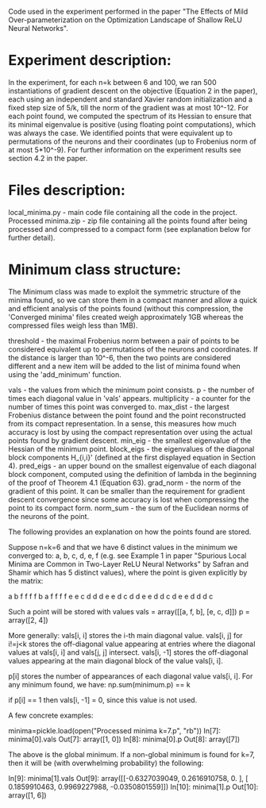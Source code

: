 Code used in the experiment performed in the paper "The Effects of Mild Over-parameterization on the Optimization Landscape of Shallow ReLU Neural Networks".


# Experiment description:

In the experiment, for each n=k between 6 and 100, we ran 500 instantiations of gradient descent on the objective (Equation 2 in the paper), each using an independent and standard Xavier random initialization and a fixed step size of 5/k, till the norm of the gradient was at most 10^-12. For each point found, we computed the spectrum of its Hessian to ensure that its minimal eigenvalue is positive (using floating point computations), which was always the case. We identified points that were equivalent up to permutations of the neurons and their coordinates (up to Frobenius norm of at most 5*10^-9). For further information on the experiment results see section 4.2 in the paper.


# Files description:
local_minima.py - main code file containing all the code in the project.
Processed minima.zip - zip file containing all the points found after being processed and compressed to a compact form (see explanation below for further detail).


# Minimum class structure:

The Minimum class was made to exploit the symmetric structure of the minima found, so we can store them in a compact manner and allow a quick and efficient analysis of the points found (without this compression, the 'Converged minima' files created weigh approximately 1GB whereas the compressed files weigh less than 1MB).


threshold - the maximal Frobenius norm between a pair of points to be considered equivalent up to permutations of the neurons and coordinates. If the distance is larger than 10^-6, then the two points are considered different and a new item will be added to the list of minima found when using the 'add_minimum' function.

vals - the values from which the minimum point consists.
p - the number of times each diagonal value in 'vals' appears.
multiplicity - a counter for the number of times this point was converged to.
max_dist - the largest Frobenius distance between the point found and the point reconstructed from its compact representation. In a sense, this measures how much accuracy is lost by using the compact representation over using the actual points found by gradient descent.
min_eig - the smallest eigenvalue of the Hessian of the minimum point.
block_eigs - the eigenvalues of the diagonal block components H_{i,i}' (defined at the first displayed equation in Section 4).
pred_eigs - an upper bound on the smallest eigenvalue of each diagonal block component, computed using the definition of lambda in the beginning of the proof of Theorem 4.1 (Equation 63).
grad_norm - the norm of the gradient of this point. It can be smaller than the requirement for gradient descent convergence since some accuracy is lost when compressing the point to its compact form.
norm_sum - the sum of the Euclidean norms of the neurons of the point.


The following provides an explanation on how the points found are stored.

Suppose n=k=6 and that we have 6 distinct values in the minimum we converged to: a, b, c, d, e, f (e.g. see Example 1 in paper "Spurious Local Minima are Common in Two-Layer ReLU Neural Networks" by Safran and Shamir which has 5 distinct values), where the point is given explicitly by the matrix:

a b f f f f
b a f f f f
e e c d d d
e e d c d d
e e d d c d
e e d d d c

Such a point will be stored with values
vals = array([[a, f, b],
              [e, c, d]])
p = array([2, 4])

More generally: 
vals[i, i] stores the i-th main diagonal value.
vals[i, j] for i!=j<k stores the off-diagonal value appearing at entries where the diagonal values at vals[i, i] and vals[j, j] intersect.
vals[i, -1] stores the off-diagonal values appearing at the main diagonal block of the value vals[i, i].

p[i] stores the number of appearances of each diagonal value vals[i, i].
For any minimum found, we have:
np.sum(minimum.p) == k

if p[i] == 1 then vals[i, -1] = 0, since this value is not used. 


A few concrete examples:

minima=pickle.load(open("Processed minima k=7.p", "rb"))
In[7]: minima[0].vals
Out[7]: array([1, 0])
In[8]: minima[0].p
Out[8]: array([7])

The above is the global minimum. If a non-global minimum is found for k=7, then it will be (with overwhelming probability) the following:

In[9]: minima[1].vals
Out[9]: 
array([[-0.6327039049,  0.2616910758,  0.          ],
       [ 0.1859910463,  0.9969227988, -0.0350801559]])
In[10]: minima[1].p
Out[10]: array([1, 6])
